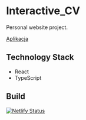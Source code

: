 # Interactive_CV

Personal website project.

[Aplikacja](https://piotr-kajka.netlify.app/)

## Technology Stack
* React
* TypeScript

## Build
[![Netlify Status](https://api.netlify.com/api/v1/badges/8dfca6dc-1000-4414-86f7-7349eb070b22/deploy-status)](https://app.netlify.com/sites/piotr-kajka/deploys)